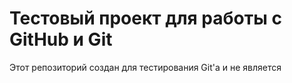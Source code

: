 # Тестовый проект для работы с GitHub и Git
Этот репозиторий создан для тестирования Git'а и не является 